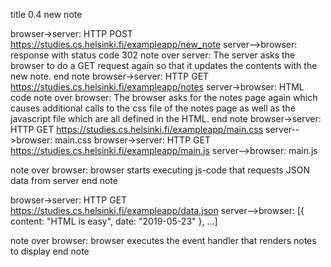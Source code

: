 title 0.4 new note

browser->server: HTTP POST https://studies.cs.helsinki.fi/exampleapp/new_note
server-->browser: response with status code 302
note over server:
The server asks the browser to do
a GET request again so that it updates 
the contents with the new note.
end note
browser->server: HTTP GET https://studies.cs.helsinki.fi/exampleapp/notes
server->browser: HTML code
note over browser:
The browser asks for the notes page again
which causes additional calls to the css file
of the notes page as well as the javascript file
which are all defined in the HTML.
end note
browser->server: HTTP GET https://studies.cs.helsinki.fi/exampleapp/main.css
server-->browser: main.css
browser->server: HTTP GET https://studies.cs.helsinki.fi/exampleapp/main.js
server-->browser: main.js

note over browser:
browser starts executing js-code
that requests JSON data from server 
end note

browser->server: HTTP GET https://studies.cs.helsinki.fi/exampleapp/data.json
server-->browser: [{ content: "HTML is easy", date: "2019-05-23" }, ...]

note over browser:
browser executes the event handler
that renders notes to display
end note
